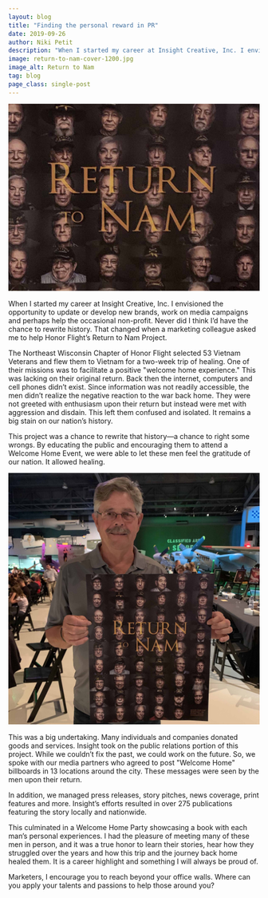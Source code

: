 ```yaml
---
layout: blog
title: "Finding the personal reward in PR"
date: 2019-09-26
author: Niki Petit
description: "When I started my career at Insight Creative, Inc. I envisioned the opportunity to update or develop new brands, work on media campaigns and perhaps help the occasional non-profit.   Never did I think I’d have the chance to rewrite history.  That changed when a marketing colleague asked me to help Honor Flight’s Return to Nam Project."
image: return-to-nam-cover-1200.jpg
image_alt: Return to Nam
tag: blog
page_class: single-post
---
```


![Return to Nam](return-to-nam-cover-1200.jpg)

When I started my career at Insight Creative, Inc. I envisioned the opportunity to update or develop new brands, work on media campaigns and perhaps help the occasional non-profit. Never did I think I’d have the chance to rewrite history. That changed when a marketing colleague asked me to help Honor Flight’s Return to Nam Project.

The Northeast Wisconsin Chapter of Honor Flight selected 53 Vietnam Veterans and flew them to Vietnam for a two-week trip of healing. One of their missions was to facilitate a positive "welcome home experience." This was lacking on their original return. Back then the internet, computers and cell phones didn’t exist. Since information was not readily accessible, the men didn’t realize the negative reaction to the war back home. They were not greeted with enthusiasm upon their return but instead were met with aggression and disdain. This left them confused and isolated. It remains a big stain on our nation’s history.

This project was a chance to rewrite that history—a chance to right some wrongs. By educating the public and encouraging them to attend a Welcome Home Event, we were able to let these men feel the gratitude of our nation. It allowed healing.

![man holding large return to photo](return-to-nam-square-2400.jpg)

This was a big undertaking. Many individuals and companies donated goods and services. Insight took on the public relations portion of this project. While we couldn’t fix the past, we could work on the future. So, we spoke with our media partners who agreed to post "Welcome Home" billboards in 13 locations around the city. These messages were seen by the men upon their return.

In addition, we managed press releases, story pitches, news coverage, print features and more. Insight’s efforts resulted in over 275 publications featuring the story locally and nationwide.

This culminated in a Welcome Home Party showcasing a book with each man’s personal experiences. I had the pleasure of meeting many of these men in person, and it was a true honor to learn their stories, hear how they struggled over the years and how this trip and the journey back home healed them. It is a career highlight and something I will always be proud of.

Marketers, I encourage you to reach beyond your office walls. Where can you apply your talents and passions to help those around you?
